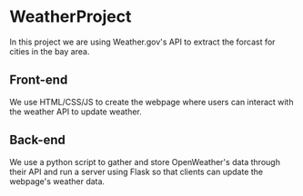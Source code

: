 # WeatherProject

In this project we are using Weather.gov's API to extract the forcast for cities in the bay area.

## Front-end
We use HTML/CSS/JS to create the webpage where users can interact with the weather API to update weather.

## Back-end
We use a python script to gather and store OpenWeather's data through their API and run a server using Flask so that clients can update the webpage's weather data. 
